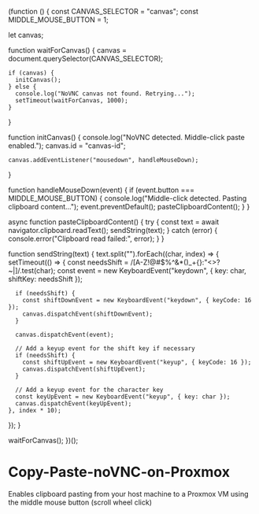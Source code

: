 (function () {
  const CANVAS_SELECTOR = "canvas";
  const MIDDLE_MOUSE_BUTTON = 1;

  let canvas;

  function waitForCanvas() {
    canvas = document.querySelector(CANVAS_SELECTOR);

    if (canvas) {
      initCanvas();
    } else {
      console.log("NoVNC canvas not found. Retrying...");
      setTimeout(waitForCanvas, 1000);
    }
  }

  function initCanvas() {
    console.log("NoVNC detected. Middle-click paste enabled.");
    canvas.id = "canvas-id";

    canvas.addEventListener("mousedown", handleMouseDown);
  }

  function handleMouseDown(event) {
    if (event.button === MIDDLE_MOUSE_BUTTON) {
      console.log("Middle-click detected. Pasting clipboard content...");
      event.preventDefault();
      pasteClipboardContent();
    }
  }

  async function pasteClipboardContent() {
    try {
      const text = await navigator.clipboard.readText();
      sendString(text);
    } catch (error) {
      console.error("Clipboard read failed:", error);
    }
  }

function sendString(text) {
  text.split("").forEach((char, index) => {
    setTimeout(() => {
      const needsShift = /[A-Z!@#$%^&*()_+{}:\"<>?~|]/.test(char);
      const event = new KeyboardEvent("keydown", { key: char, shiftKey: needsShift });

      if (needsShift) {
        const shiftDownEvent = new KeyboardEvent("keydown", { keyCode: 16 });
        canvas.dispatchEvent(shiftDownEvent);
      }

      canvas.dispatchEvent(event);

      // Add a keyup event for the shift key if necessary
      if (needsShift) {
        const shiftUpEvent = new KeyboardEvent("keyup", { keyCode: 16 });
        canvas.dispatchEvent(shiftUpEvent);
      }

      // Add a keyup event for the character key
      const keyUpEvent = new KeyboardEvent("keyup", { key: char });
      canvas.dispatchEvent(keyUpEvent);
    }, index * 10);
  });
}

  waitForCanvas();
})();


# Copy-Paste-noVNC-on-Proxmox
Enables clipboard pasting from your host machine to a Proxmox VM using the middle mouse button (scroll wheel click) 